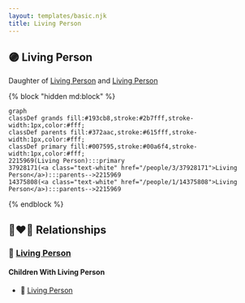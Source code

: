 ```yaml
---
layout: templates/basic.njk
title: Living Person
---
```

## 🟣 Living Person

Daughter of [Living Person](/people/1/14375808) and [Living Person](/people/3/37928171)

{% block "hidden md:block" %}
```mermaid
graph
classDef grands fill:#193cb8,stroke:#2b7fff,stroke-width:1px,color:#fff;
classDef parents fill:#372aac,stroke:#615fff,stroke-width:1px,color:#fff;
classDef primary fill:#007595,stroke:#00a6f4,stroke-width:1px,color:#fff;
2215969(Living Person):::primary
37928171(<a class="text-white" href="/people/3/37928171">Living Person</a>):::parents-->2215969
14375808(<a class="text-white" href="/people/1/14375808">Living Person</a>):::parents-->2215969
```
{% endblock %}

## 👩‍❤️‍👨 Relationships

### 🔵 [Living Person](/people/6/66828208)

#### Children With Living Person
* 🔵 [Living Person](/people/2/25122588)